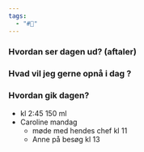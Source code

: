 ```yaml
---
tags:
  - "#📅"
---
```

### Hvordan ser dagen ud? (aftaler)


### Hvad vil jeg gerne opnå i dag ?


### Hvordan gik dagen?
- kl 2:45 150 ml 
- Caroline mandag 
	- møde med hendes chef kl 11
	- Anne på besøg kl 13